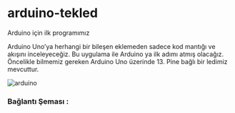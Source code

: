 # arduino-tekled
Arduino için ilk programımız

Arduino Uno’ya herhangi bir bileşen eklemeden sadece kod mantığı ve akışını inceleyeceğiz. Bu uygulama ile Arduino ya ilk adımı atmış olacağız. Öncelikle bilmemiz gereken Arduino Uno üzerinde 13. Pine bağlı bir ledimiz mevcuttur.


![arduino](https://user-images.githubusercontent.com/47007407/51699642-547b8680-201e-11e9-8a32-1e64aff648c1.png)

<h3> Bağlantı Şeması :
	
